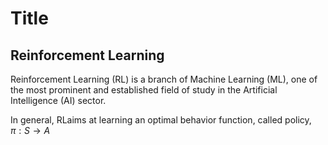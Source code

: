 
# Title

## Reinforcement Learning
Reinforcement Learning (RL) is a branch of Machine Learning (ML), one of the most prominent and established field of study in the Artificial Intelligence (AI) sector.

In general, RLaims at learning an optimal behavior function, called policy, $\pi : S \rightarrow A$